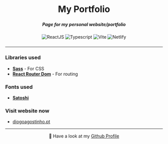 <h1 align="center">My Portfolio</h1>

###

<h5 align="center">Page for my personal website/portfolio</h5>

###

<div align="center">
  
  ![ReactJS](https://img.shields.io/badge/React-4CB4FF?style=for-the-badge&logo=react&logoColor=white)
  ![Typescript](https://img.shields.io/badge/TypeScript-007ACC?style=for-the-badge&logo=typescript&logoColor=white)
  ![Vite](https://img.shields.io/badge/Vite-9D5BFE?style=for-the-badge&logo=vite&logoColor=white)
  ![Netlify](https://img.shields.io/badge/Netlify-05E1BD?style=for-the-badge&logo=netlify&logoColor=white)
  
</div>

###

---

<h3 align="left">Libraries used</h3>

- **[Sass](https://www.npmjs.com/package/sass)** - For CSS
- **[React Router Dom](https://www.npmjs.com/package/react-router-dom)** - For routing

###

<h3 align="left">Fonts used</h3>

- **[Satoshi](https://www.fontshare.com/fonts/satoshi)**

###

<h3 align="left">Visit website now</h3>

- [diogoagostinho.pt](https://diogoagostinho.pt/)

---

<p align="center">🚀 Have a look at my <a href="https://github.com/diogoagostinho">Github Profile</a></p>

###
